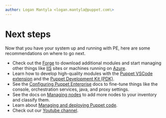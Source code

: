 ```yaml
---
author: Logan Mantyla <logan.mantyla@puppet.com\>
---
```


# Next steps

Now that you have your system up and running with PE, here are some recommendations on where to go next.

-   Check out the [Forge](https://forge.puppet.com/) to download additional modules and start managing other things like [IIS](https://forge.puppet.com/puppetlabs/iis) sites or machines running on [Azure](https://forge.puppet.com/puppetlabs/azure).
-   Learn how to develop high-quality modules with the [Puppet VSCode extension](https://puppet-vscode.github.io/docs/getting-started/) and the [Puppet Development Kit \(PDK\)](https://puppet.com/docs/pdk/1.x/pdk.html).
-   See the [Configuring Puppet Enterprise](configuring_pe.md) docs to fine-tune things like the console, orchestration services, java, and proxy settings.
-   See the docs on [Managing nodes](managing_nodes.md) to add more nodes to your inventory and classify them.
-   Learn about [Managing and deploying Puppet code](managing_puppet_code.md).
-   Check out our [Youtube channel](https://www.youtube.com/channel/UCPfMWIY-qNbLhIrbZm2BFMQ).

